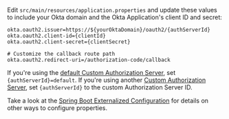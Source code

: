 Edit `src/main/resources/application.properties` and update these values to include your Okta domain and the Okta Application's client ID and secret:

```properties
okta.oauth2.issuer=https://${yourOktaDomain}/oauth2/{authServerId}
okta.oauth2.client-id={clientId}
okta.oauth2.client-secret={clientSecret}

# Customize the callback route path
okta.oauth2.redirect-uri=/authorization-code/callback
```

If you're using the [default Custom Authorization Server](/docs/concepts/auth-servers/#default-custom-authorization-server), set `{authServerId}=default`. If you're using another [Custom Authorization Server](/docs/concepts/auth-servers/#custom-authorization-server), set `{authServerId}` to the custom Authorization Server ID.

Take a look at the [Spring Boot Externalized Configuration](https://docs.spring.io/spring-boot/docs/current/reference/html/features.html#features.external-config) for details on other ways to configure properties.

